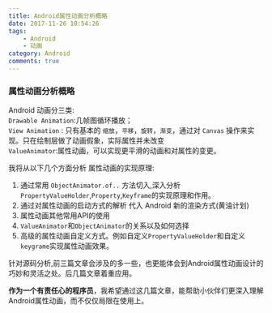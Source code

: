 ```yaml
---
title: Android属性动画分析概略
date: 2017-11-26 10:54:26
tags:
	- Android
	- 动画
category: Android
comments: true
---
```


### 属性动画分析概略
Android 动画分三类:  
`Drawable Animation`:几帧图循环播放；  
`View Animation` : 只有基本的 `缩放`，`平移`，`旋转`，`渐变`，通过对 `Canvas` 操作来实现。只在绘制层做了动画假象，实际属性并未改变  
`ValueAnimator`:属性动画，可以实现更平滑的动画和对属性的变更。

我将从以下几个方面分析 属性动画的实现原理:   
1. 通过常用 `ObjectAnimator.of..` 方法切入,深入分析 `PropertyValueHolder`,`Property`,`Keyframe`的实现原理和作用。    
2. 通过对属性动画的启动方式的解析 代入 Android 新的渲染方式(黄油计划)  
3. 属性动画其他常用API的使用  
4. `ValueAnimator`和`ObjectAnimator`的关系以及如何选择  
5. 高级的属性动画自定义方式。例如自定义`PropertyValueHolder`和自定义`keygrame`实现属性动画效果。  

针对源码分析,前三篇文章会涉及的多一些，也更能体会到Android属性动画设计的巧妙和灵活之处。后几篇文章着重应用。

**作为一个有责任心的程序员**，我希望通过这几篇文章，能帮助小伙伴们更深入理解Android属性动画，而不仅仅局限在使用上。

